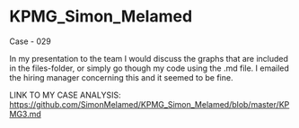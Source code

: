 # KPMG_Simon_Melamed
Case - 029

In my presentation to the team I would discuss the graphs that are included in the files-folder, or simply go
though my code using the .md file. I emailed the hiring manager concerning this and it seemed to be fine. 

LINK TO MY CASE ANALYSIS: https://github.com/SimonMelamed/KPMG_Simon_Melamed/blob/master/KPMG3.md
